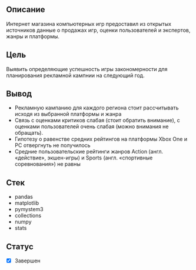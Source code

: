 ## Описание
Интернет магазина компьютерных игр предоставил из открытых источников данные о продажах игр, оценки пользователей и экспертов, жанры и платформы.

## Цель
Выявить определяющие успешность игры закономерности для планирования рекламной кампнии на следующий год.

## Вывод
+ Рекламную кампанию для каждого региона стоит рассчитывать исходя из выбранной платформы и жанра
+ Связь с оценками критиков слабая (стоит обратить внимание), с оценками пользователей очень слабая (можно внимания не обращать).
+ Гипотезу о равенстве средних рейтингов на платформы Xbox One и PC отвергнуть не получилось
+ Средние пользовательские рейтинги жанров Action (англ. «действие», экшен-игры) и Sports (англ. «спортивные соревнования») не равны

## Стек
+ pandas 
+ matplotlib
+ pymystem3 
+ collections 
+ numpy 
+ stats 

## Статус
- [x] Завершен
